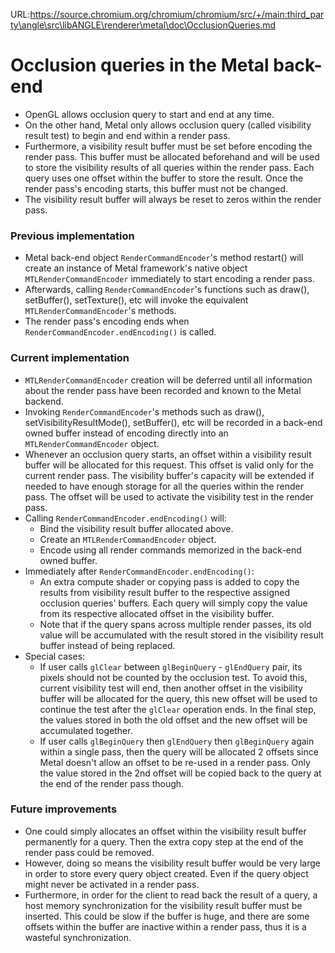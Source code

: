 URL:https://source.chromium.org/chromium/chromium/src/+/main:third_party\angle\src\libANGLE\renderer\metal\doc\OcclusionQueries.md
# Occlusion queries in the Metal back-end

- OpenGL allows occlusion query to start and end at any time.
- On the other hand, Metal only allows occlusion query (called visibility result test) to begin and
  end within a render pass.
- Furthermore, a visibility result buffer must be set before encoding the render pass. This buffer
  must be allocated beforehand and will be used to store the visibility results of all queries
  within the render pass. Each query uses one offset within the buffer to store the result. Once the
  render pass's encoding starts, this buffer must not be changed.
- The visibility result buffer will always be reset to zeros within the render pass.

### Previous implementation
- Metal back-end object `RenderCommandEncoder`'s method restart() will create an instance of Metal
  framework's native object `MTLRenderCommandEncoder` immediately to start encoding a render pass.
- Afterwards, calling `RenderCommandEncoder`'s functions such as draw(), setBuffer(), setTexture(),
  etc will invoke the equivalent `MTLRenderCommandEncoder`'s methods.
- The render pass's encoding ends when `RenderCommandEncoder.endEncoding()` is called.

### Current implementation

- `MTLRenderCommandEncoder` creation will be deferred until all information about the render pass
  have been recorded and known to the Metal backend.
- Invoking `RenderCommandEncoder`'s methods such as draw(), setVisibilityResultMode(), setBuffer(),
  etc will be recorded in a back-end owned buffer instead of encoding directly into an
  `MTLRenderCommandEncoder` object.
- Whenever an occlusion query starts, an offset within a visibility result buffer will be allocated
  for this request. This offset is valid only for the current render pass. The visibility buffer's
  capacity will be extended if needed to have enough storage for all the queries within the render
  pass. The offset will be used to activate the visibility test in the render pass.
- Calling `RenderCommandEncoder.endEncoding()` will:
    - Bind the visibility result buffer allocated above.
    - Create an `MTLRenderCommandEncoder` object.
    - Encode using all render commands memorized in the back-end owned buffer.
- Immediately after `RenderCommandEncoder.endEncoding()`:
    - An extra compute shader or copying pass is added to copy the results from visibility result
      buffer to the respective assigned occlusion queries' buffers. Each query will simply copy the
      value from its respective allocated offset in the visibility buffer.
    - Note that if the query spans across multiple render passes, its old value will be accumulated
      with the result stored in the visibility result buffer instead of being replaced.
- Special cases:
    - If user calls `glClear` between `glBeginQuery` - `glEndQuery` pair, its pixels should not be
      counted by the occlusion test. To avoid this, current visibility test will end, then another
      offset in the visibility buffer will be allocated for the query, this new offset will be used
      to continue the test after the `glClear` operation ends. In the final step, the values stored
      in both the old offset and the new offset will be accumulated together.
    - If user calls `glBeginQuery` then `glEndQuery` then `glBeginQuery` again within a single pass,
      then the query will be allocated 2 offsets since Metal doesn't allow an offset to be re-used
      in a render pass. Only the value stored in the 2nd offset will be copied back to the query at
      the end of the render pass though.

### Future improvements
- One could simply allocates an offset within the visibility result buffer permanently for a query.
  Then the extra copy step at the end of the render pass could be removed.
- However, doing so means the visibility result buffer would be very large in order to store every
  query object created. Even if the query object might never be activated in a render pass.
- Furthermore, in order for the client to read back the result of a query, a host memory
  synchronization for the visibility result buffer must be inserted. This could be slow if the
  buffer is huge, and there are some offsets within the buffer are inactive within a render pass,
  thus it is a wasteful synchronization.